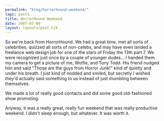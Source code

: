 ```yaml
---
permalink: "blog/horrorhound-weekend/"
tags: posts
title: HorrorHound Weekend
date: 2007-07-09
layout: layouts/post.njk
---
```


So we're back from HorrorHound. We had a great time, met all sorts of celebrities, quizzed all sorts of non-celebs, and may have even landed a freelance web design job for one of the stars of Friday the 13th part 7. We were recognized just once by a couple of younger dudes... I handed them my camera to get a picture of me, Wolfie, and Tony Todd. His friend nudged him and said "Those are the guys from Horror Junk!" kind of quietly and under his breath. I just kind of nodded and smiled, but secretly I wished they'd actually said something to us instead of just mumbling between themselves.

We made a lot of really good contacts and did some good old-fashioned show promoting. 

Anyway, it was a really great, really fun weekend that was really productive weekend. I didn't sleep enough, but whatever. It was worth it.